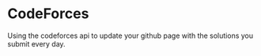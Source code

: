 # CodeForces
Using the codeforces api to update your github page with the solutions you submit every day.